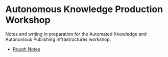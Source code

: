 # Autonomous Knowledge Production Workshop

Notes and writing in preparation for the Automated Knowledge and Autonomous Publishing Infrastructures workshop.

- [Rough Notes](../knowautonomy/roughnotes.md)

